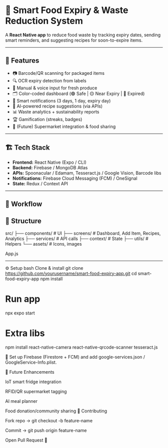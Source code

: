 # 🍎 Smart Food Expiry & Waste Reduction System

A **React Native app** to reduce food waste by tracking expiry dates, sending smart reminders, and suggesting recipes for soon-to-expire items.  

---

## 🚀 Features
- 📷 Barcode/QR scanning for packaged items  
- 🔍 OCR expiry detection from labels  
- 📝 Manual & voice input for fresh produce  
- 🗂 Color-coded dashboard (🟢 Safe | 🟡 Near Expiry | 🔴 Expired)  
- 🔔 Smart notifications (3 days, 1 day, expiry day)  
- 🍲 AI-powered recipe suggestions (via APIs)  
- 📊 Waste analytics + sustainability reports  
- 🏆 Gamification (streaks, badges)  
- 🏪 (Future) Supermarket integration & food sharing  

---

## 🏗️ Tech Stack
- **Frontend:** React Native (Expo / CLI)  
- **Backend:** Firebase / MongoDB Atlas  
- **APIs:** Spoonacular / Edamam, Tesseract.js / Google Vision, Barcode libs  
- **Notifications:** Firebase Cloud Messaging (FCM) / OneSignal  
- **State:** Redux / Context API  

---

## 📐 Workflow
## 📂 Structure
src/
├── components/ # UI
├── screens/ # Dashboard, Add Item, Recipes, Analytics
├── services/ # API calls
├── context/ # State
├── utils/ # Helpers
└── assets/ # Icons, images

App.js


---

⚙️ Setup
bash
 Clone & install
git clone https://github.com/yourusername/smart-food-expiry-app.git
cd smart-food-expiry-app
npm install

# Run app
npx expo start

# Extra libs
npm install react-native-camera react-native-qrcode-scanner tesseract.js

🔧 Set up Firebase (Firestore + FCM) and add google-services.json / GoogleService-Info.plist.

🔮 Future Enhancements

IoT smart fridge integration

RFID/QR supermarket tagging

AI meal planner

Food donation/community sharing
🤝 Contributing

Fork repo → git checkout -b feature-name

Commit → git push origin feature-name

Open Pull Request 🚀

